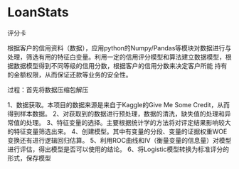 # LoanStats
评分卡

根据客户的信用资料（数据），应用python的Numpy/Pandas等模块对数据进行与处理，筛选有用的特征白变量。利用一定的信用评分模型和算法建立数据模型，根据数据模型得到不同等级的信用分数，根据客户的信用分数来决定客户所能 持有的金额权限，从而保证还款等业务的安全性。

过程：首先将数据压缩包解压

1、数据获取。本项目的数据来源是来自于Kaggle的Give Me Some Credit，从而得到样本数据。
2、对获取到的数据进行预处理，数据的清洗，缺失值的处理和异常值的处理。
3、特征变量的选择。主要根据统计学的方法将对评定结果影响较大的特征变量筛选出来。
4、创建模型。其中有变量的分段、变量的证据权重WOE变换还有进行逻辑回归估算。
5、利用ROC曲线和IV（衡量变量的信息量）对模型进行评估，得出模型是否可以使用的结论。
6、将Logistic模型转换为标准评分的形式，保存模型

